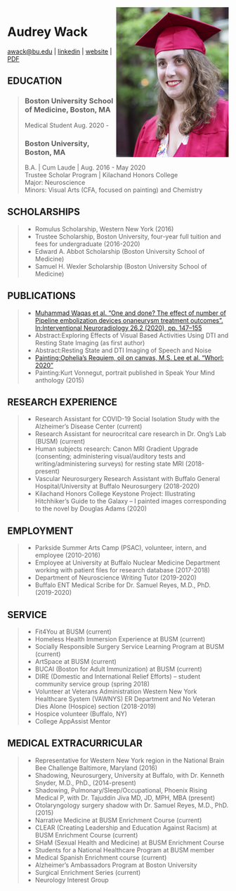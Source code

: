<img align="right" style="float" src="assets/DSC_1308_site.jpg" width="256">  

# Audrey Wack  

awack@bu.edu | [linkedin](https://linkedin.com/in/audreywack) | [website](http://audreywack.github.io) | [PDF](http://audreywack.github.io/docs/audrey_cv.pdf)
  
## EDUCATION  

> ### Boston University School of Medicine, Boston, MA
>  Medical Student   Aug. 2020 -  
> ### Boston University, Boston, MA
> B.A. | Cum Laude | Aug. 2016 - May 2020  
> Trustee Scholar Program | Kilachand Honors College  
> Major: Neuroscience  
> Minors: Visual Arts (CFA, focused on painting) and Chemistry  
>  

## SCHOLARSHIPS
  
> * Romulus Scholarship, Western New York (2016)  
> * Trustee Scholarship, Boston University, four-year full tuition and fees for undergraduate (2016-2020)  
> * Edward A. Abbot Scholarship (Boston University School of Medicine)  
> * Samuel H. Wexler Scholarship (Boston University School of Medicine) 
>  
  
## PUBLICATIONS

> * [Muhammad Waqas et al. “One and done?  The effect of number of Pipeline embolization devices onaneurysm treatment outcomes”.  In:Interventional Neuroradiology 26.2 (2020), pp. 147–155](https://doi.org/10.1177/1591019919888130)  
> * Abstract:Exploring Effects of Visual Based Activities Using DTI and Resting State Imaging (as first author)  
> * Abstract:Resting State and DTI Imaging of Speech and Noise  
> * [Painting:Ophelia’s Requiem, oil on canvas, M.S. Lee et al. “Whorl:  2020”](https://open.bu.edu/handle/2144/41960)  
> * Painting:Kurt Vonnegut, portrait published in Speak Your Mind anthology (2015)  
>  

  
## RESEARCH EXPERIENCE
  
> * Research Assistant for COVID-19 Social Isolation Study with the Alzheimer’s Disease Center (current)  
> * Research Assistant for neurocritcal care research in Dr. Ong’s Lab (BUSM) (current)  
> * Human subjects research: Canon MRI Gradient Upgrade (consenting; administering visual/auditory tests and writing/administering surveys) for resting state MRI (2018-present)  
> * Vascular Neurosurgery Research Assistant with Buffalo General Hospital/University at Buffalo Neurosurgery (2018-2020)  
> * Kilachand Honors College Keystone Project: Illustrating Hitchhiker’s Guide to the Galaxy – I painted images corresponding to the novel by Douglas Adams (2020)  
>  

## EMPLOYMENT
  
> * Parkside Summer Arts Camp (PSAC), volunteer, intern, and employee (2010-2016)  
> * Employee at University at Buffalo Nuclear Medicine Department working with patient files for research database (2017-2018)  
> * Department of Neuroscience Writing Tutor (2019-2020)  
> * Buffalo ENT Medical Scribe for Dr. Samuel Reyes, M.D., PhD. (2019-2020)  
> 

## SERVICE
  
> * Fit4You at BUSM (current)  
> * Homeless Health Immersion Experience at BUSM (current)  
> * Socially Responsible Surgery Service Learning Program at BUSM (current)  
> * ArtSpace at BUSM (current)  
> * BUCAI (Boston for Adult Immunization) at BUSM (current)  
> * DIRE (Domestic and International Relief Efforts) – student community service group (spring 2018)  
> * Volunteer at Veterans Administration Western New York Healthcare System (VAWNYS) ER Department and No Veteran Dies Alone (Hospice) section (2018-2019) 
> * Hospice volunteer (Buffalo, NY)  
> * College AppAssist Mentor   
>  

## MEDICAL EXTRACURRICULAR
  
> * Representative for Western New York region in the National Brain Bee Challenge Baltimore, Maryland (2016)  
> * Shadowing, Neurosurgery, University at Buffalo, with Dr. Kenneth Snyder, M.D., PhD., (2014-present)  
> * Shadowing, Pulmonary/Sleep/Occupational, Phoenix Rising Medical P, with Dr. Tajuddin Jiva MD, JD, MPH, MBA (present)  
> * Otolaryngology surgery shadow with Dr. Samuel Reyes, M.D., PhD. (2015)  
> * Narrative Medicine at BUSM Enrichment Course (current)  
> * CLEAR (Creating Leadership and Education Against Racism) at BUSM Enrichment Course (current)  
> * SHaM (Sexual Health and Medicine) at BUSM Enrichment Course  
> * Students for a National Healthcare Program at BUSM member  
> * Medical Spanish Enrichment course (current)  
> * Alzheimer’s Ambassadors Program at Boston University   
> * Surgical Enrichment Series (current)  
> * Neurology Interest Group  
>  

